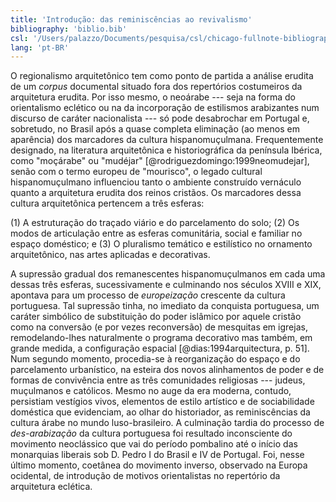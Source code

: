 ```yaml
---
title: 'Introdução: das reminiscências ao revivalismo'
bibliography: 'biblio.bib'
csl: '/Users/palazzo/Documents/pesquisa/csl/chicago-fullnote-bibliography.csl'
lang: 'pt-BR'
---
```


O regionalismo arquitetônico tem como ponto de partida a
análise erudita de um *corpus* documental situado fora dos
repertórios costumeiros da arquitetura erudita.
Por isso mesmo, o neoárabe --- seja na forma do orientalismo
eclético ou na da incorporação de estilismos arabizantes num
discurso de caráter nacionalista --- só pode desabrochar em
Portugal e, sobretudo, no Brasil após a quase completa
eliminação (ao menos em aparência) dos marcadores da cultura
hispanomuçulmana.
Frequentemente designado, na literatura arquitetônica
e historiográfica da península Ibérica, como "moçárabe" ou
"mudéjar" [@rodriguezdomingo:1999neomudejar],
senão com o termo europeu de "mourisco", o legado
cultural hispanomuçulmano influenciou tanto o ambiente
construído vernáculo quanto a arquitetura erudita dos
reinos cristãos.
Os marcadores dessa cultura arquitetônica pertencem a três
esferas:

(1) A estruturação do traçado viário e do parcelamento do
    solo;
(2) Os modos de articulação entre as esferas comunitária,
    social e familiar no espaço doméstico; e
(3) O pluralismo temático e estilístico no ornamento
    arquitetônico, nas artes aplicadas e decorativas.

A supressão gradual dos remanescentes hispanomuçulmanos em
cada uma dessas três esferas, sucessivamente e culminando
nos séculos XVIII e XIX, apontava para um processo de
*europeização* crescente da cultura portuguesa.
Tal supressão tinha, no imediato da conquista portuguesa,
um caráter simbólico de substituição do poder islâmico por
aquele cristão como na conversão (e por vezes reconversão)
de mesquitas em igrejas, remodelando-lhes naturalmente
o programa decorativo mas também, em grande medida,
a configuração espacial [@dias:1994arquitectura, p. 51].
Num segundo momento, procedia-se à reorganização do espaço
e do parcelamento urbanístico, na esteira dos novos
alinhamentos de poder e de formas de convivência entre as
três comunidades religiosas --- judeus, muçulmanos
e católicos.
Mesmo no auge da era moderna, contudo, persistiam vestígios
vivos, elementos de estilo artístico e de sociabilidade
doméstica que evidenciam, ao olhar do historiador, as
reminiscências da cultura árabe no mundo luso-brasileiro.
A culminação tardia do processo de *des-arabização* da
cultura portuguesa foi resultado inconsciente do movimento
neoclássico que vai do período pombalino até o início das
monarquias liberais sob D. Pedro I do Brasil e IV de
Portugal.
Foi, nesse último momento, coetânea do movimento inverso,
observado na Europa ocidental, de introdução de motivos
orientalistas no repertório da arquitetura eclética.



